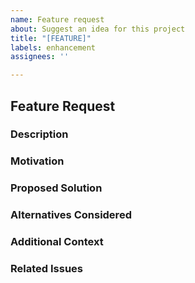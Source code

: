 ```yaml
---
name: Feature request
about: Suggest an idea for this project
title: "[FEATURE]"
labels: enhancement
assignees: ''

---
```


<!-- Welcome! Like for the 'report a bug' issue template, please remove all parts like "A clear and concise description of the feature you are proposing." Thanks! -->

## Feature Request

### Description
<!-- A clear and concise description of the feature you are proposing -->

### Motivation
<!-- Explain why this feature would be valuable and how it would benefit the project -->

### Proposed Solution
<!-- If you have a suggestion on how to implement the feature, provide details here -->

### Alternatives Considered
<!-- Are there any alternative solutions or features you've considered? -->

### Additional Context
<!-- Any additional information or context that might be helpful in understanding the feature request -->

### Related Issues
<!-- If applicable, link to related issues or discussions -->
